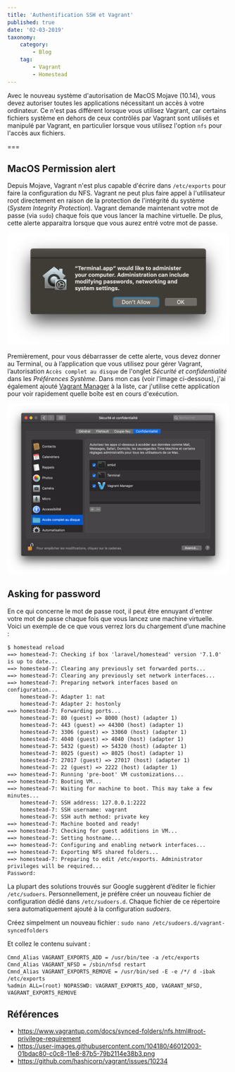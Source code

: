```yaml
---
title: 'Authentification SSH et Vagrant'
published: true
date: '02-03-2019'
taxonomy:
    category:
        - Blog
    tag:
        - Vagrant
        - Homestead
---
```


Avec le nouveau système d'autorisation de MacOS Mojave (10.14), vous devez autoriser toutes les applications nécessitant un accès à votre ordinateur. Ce n'est pas différent lorsque vous utilisez Vagrant, car certains fichiers système en dehors de ceux contrôlés par Vagrant sont utilisés et manipulé par Vagrant, en particulier lorsque vous utilisez l'option `nfs` pour l'accès aux fichiers.

===

## MacOS Permission alert

Depuis Mojave, Vagrant n'est plus capable d'écrire dans `/etc/exports` pour faire la configuration du NFS. Vagrant ne peut plus faire appel à l'utilisateur root directement en raison de la protection de l'intégrité du système (_System Integrity Protection_). Vagrant demande maintenant votre mot de passe (via `sudo`) chaque fois que vous lancer la machine virtuelle. De plus, cette alerte apparaitra lorsque que vous aurez entré votre mot de passe.

![](alert.png)

Premièrement, pour vous débarrasser de cette alerte, vous devez donner au Terminal, ou à l’application que vous utilisez pour gérer Vagrant, l’autorisation `Accès complet au disque` de l'onglet _Sécurité et confidentialité_ dans les _Préférences Système_. Dans mon cas (voir l'image ci-dessous), j'ai également ajouté [Vagrant Manager](http://vagrantmanager.com) à la liste, car j'utilise cette application pour voir rapidement quelle boîte est en cours d'exécution.

![](PreferenceSystem.png)

## Asking for password

En ce qui concerne le mot de passe root, il peut être ennuyant d'entrer votre mot de passe chaque fois que vous lancez une machine virtuelle. Voici un exemple de ce que vous verrez lors du chargement d’une machine :

```
$ homestead reload
==> homestead-7: Checking if box 'laravel/homestead' version '7.1.0' is up to date...
==> homestead-7: Clearing any previously set forwarded ports...
==> homestead-7: Clearing any previously set network interfaces...
==> homestead-7: Preparing network interfaces based on configuration...
    homestead-7: Adapter 1: nat
    homestead-7: Adapter 2: hostonly
==> homestead-7: Forwarding ports...
    homestead-7: 80 (guest) => 8000 (host) (adapter 1)
    homestead-7: 443 (guest) => 44300 (host) (adapter 1)
    homestead-7: 3306 (guest) => 33060 (host) (adapter 1)
    homestead-7: 4040 (guest) => 4040 (host) (adapter 1)
    homestead-7: 5432 (guest) => 54320 (host) (adapter 1)
    homestead-7: 8025 (guest) => 8025 (host) (adapter 1)
    homestead-7: 27017 (guest) => 27017 (host) (adapter 1)
    homestead-7: 22 (guest) => 2222 (host) (adapter 1)
==> homestead-7: Running 'pre-boot' VM customizations...
==> homestead-7: Booting VM...
==> homestead-7: Waiting for machine to boot. This may take a few minutes...
    homestead-7: SSH address: 127.0.0.1:2222
    homestead-7: SSH username: vagrant
    homestead-7: SSH auth method: private key
==> homestead-7: Machine booted and ready!
==> homestead-7: Checking for guest additions in VM...
==> homestead-7: Setting hostname...
==> homestead-7: Configuring and enabling network interfaces...
==> homestead-7: Exporting NFS shared folders...
==> homestead-7: Preparing to edit /etc/exports. Administrator privileges will be required...
Password:
```

La plupart des solutions trouvés sur Google suggèrent d’éditer le fichier `/etc/sudoers`. Personnellement, je préfère créer un nouveau fichier de configuration dédié dans `/etc/sudoers.d`. Chaque fichier de ce répertoire sera automatiquement ajouté à la configuration _sudoers_.

Créez simpelment un nouveau fichier :
`sudo nano /etc/sudoers.d/vagrant-syncedfolders`

Et collez le contenu suivant :
```
Cmnd_Alias VAGRANT_EXPORTS_ADD = /usr/bin/tee -a /etc/exports
Cmnd_Alias VAGRANT_NFSD = /sbin/nfsd restart
Cmnd_Alias VAGRANT_EXPORTS_REMOVE = /usr/bin/sed -E -e /*/ d -ibak /etc/exports
%admin ALL=(root) NOPASSWD: VAGRANT_EXPORTS_ADD, VAGRANT_NFSD, VAGRANT_EXPORTS_REMOVE
```


## Références
- <https://www.vagrantup.com/docs/synced-folders/nfs.html#root-privilege-requirement>
- <https://user-images.githubusercontent.com/104180/46012003-01bdac80-c0c8-11e8-87b5-79b2114e38b3.png>
- <https://github.com/hashicorp/vagrant/issues/10234>
